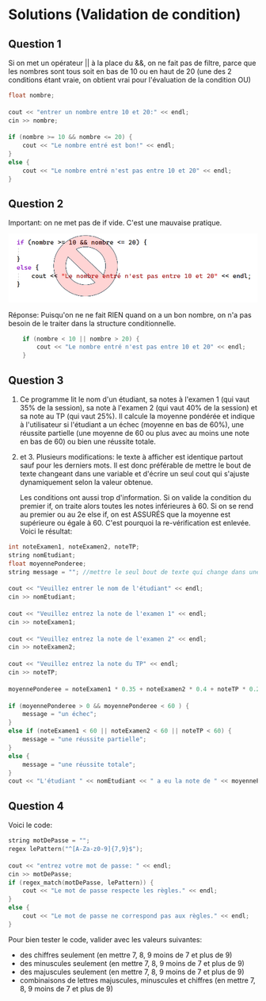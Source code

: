 # Solutions (Validation de condition)

## Question 1

Si on met un opérateur || à la place du &&, on ne fait pas de filtre, parce que les nombres sont tous soit en bas de 10 ou en haut de 20 (une des 2 conditions étant vraie, on obtient vrai pour l'évaluation de la condition OU)

```cpp
float nombre;

cout << "entrer un nombre entre 10 et 20:" << endl;
cin >> nombre;

if (nombre >= 10 && nombre <= 20) {
	cout << "Le nombre entré est bon!" << endl;
}
else {
	cout << "Le nombre entré n'est pas entre 10 et 20" << endl;
}
```

## Question 2

Important: on ne met pas de if vide. C'est une mauvaise pratique.

![mauvaise pratique](img/non.png)

Réponse: Puisqu'on ne ne fait RIEN quand on a un bon nombre, on n'a pas besoin de le traiter dans la structure conditionnelle.

```cpp
	if (nombre < 10 || nombre > 20) {
		cout << "Le nombre entré n'est pas entre 10 et 20" << endl;
	}

```


## Question 3

1. Ce programme lit le nom d'un étudiant, sa notes à l'examen 1 (qui vaut 35% de la session), sa note à l'examen 2 (qui vaut 40% de la session) et sa note au TP (qui vaut 25%). Il calcule la moyenne pondérée et indique à l'utilisateur si l'étudiant a un échec (moyenne en bas de 60%), une réussite partielle (une moyenne de 60 ou plus avec au moins une note en bas de 60) ou bien une réussite totale.

2. et 3. Plusieurs modifications: le texte à afficher est identique partout sauf pour les derniers mots. Il est donc préférable de mettre le bout de texte changeant dans une variable et d'écrire un seul cout qui s'ajuste dynamiquement selon la valeur obtenue.

    Les conditions ont aussi trop d'information. Si on valide la condition du premier if, on traite alors toutes les notes inférieures à 60. Si on se rend au premier ou au 2e else if, on est ASSURÉS que la moyenne est supérieure ou égale à 60. C'est pourquoi la re-vérification est enlevée. Voici le résultat:

```cpp
int noteExamen1, noteExamen2, noteTP;
string nomEtudiant;
float moyennePonderee;
string message = ""; //mettre le seul bout de texte qui change dans une variable

cout << "Veuillez entrer le nom de l'étudiant" << endl;
cin >> nomEtudiant;

cout << "Veuillez entrez la note de l'examen 1" << endl;
cin >> noteExamen1;

cout << "Veuillez entrez la note de l'examen 2" << endl;
cin >> noteExamen2;

cout << "Veuillez entrez la note du TP" << endl;
cin >> noteTP;

moyennePonderee = noteExamen1 * 0.35 + noteExamen2 * 0.4 + noteTP * 0.25;

if (moyennePonderee > 0 && moyennePonderee < 60 ) {
	message = "un échec";
}
else if (noteExamen1 < 60 || noteExamen2 < 60 || noteTP < 60) {
	message = "une réussite partielle";
}
else {
	message = "une réussite totale";
}
cout << "L'étudiant " << nomEtudiant << " a eu la note de " << moyennePonderee << ". Il a donc " << message << endl;
```

## Question 4

Voici le code:

```cpp
string motDePasse = "";
regex lePattern("^[A-Za-z0-9]{7,9}$");

cout << "entrez votre mot de passe: " << endl;
cin >> motDePasse;
if (regex_match(motDePasse, lePattern)) {
    cout << "Le mot de passe respecte les règles." << endl;
}
else {
    cout << "Le mot de passe ne correspond pas aux règles." << endl;
}
```

Pour bien tester le code, valider avec les valeurs suivantes:

- des chiffres seulement (en mettre 7, 8, 9 moins de 7 et plus de 9)
- des minuscules seulement (en mettre 7, 8, 9 moins de 7 et plus de 9)
- des majuscules seulement (en mettre 7, 8, 9 moins de 7 et plus de 9)
- combinaisons de lettres majuscules, minuscules et chiffres (en mettre 7, 8, 9 moins de 7 et plus de 9)

